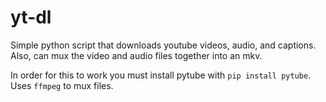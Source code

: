# yt-dl
Simple python script that downloads youtube videos, audio, and captions. Also, can mux the video and audio files together into an mkv.

In order for this to work you must install pytube with `pip install pytube`. Uses `ffmpeg` to mux files.
